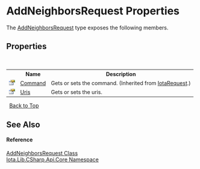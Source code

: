 # AddNeighborsRequest Properties
 

The <a href="T_Iota_Lib_CSharp_Api_Core_AddNeighborsRequest">AddNeighborsRequest</a> type exposes the following members.


## Properties
&nbsp;<table><tr><th></th><th>Name</th><th>Description</th></tr><tr><td>![Public property](media/pubproperty.gif "Public property")</td><td><a href="P_Iota_Lib_CSharp_Api_Core_IotaRequest_Command">Command</a></td><td>
Gets or sets the command.
 (Inherited from <a href="T_Iota_Lib_CSharp_Api_Core_IotaRequest">IotaRequest</a>.)</td></tr><tr><td>![Public property](media/pubproperty.gif "Public property")</td><td><a href="P_Iota_Lib_CSharp_Api_Core_AddNeighborsRequest_Uris">Uris</a></td><td>
Gets or sets the uris.</td></tr></table>&nbsp;
<a href="#addneighborsrequest-properties">Back to Top</a>

## See Also


#### Reference
<a href="T_Iota_Lib_CSharp_Api_Core_AddNeighborsRequest">AddNeighborsRequest Class</a><br /><a href="N_Iota_Lib_CSharp_Api_Core">Iota.Lib.CSharp.Api.Core Namespace</a><br />